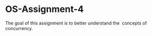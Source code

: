# OS-Assignment-4
The goal of this assignment is to better understand the ​ concepts of concurrency.​